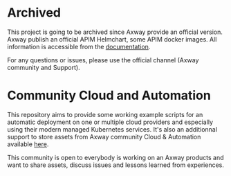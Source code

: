 # Archived

This project is going to be archived since Axway provide an official version. Axway publish an official APIM Helmchart, some APIM docker images. All information is accessible from the [documentation](https://docs.axway.com/bundle/axway-open-docs/page/docs/apim_howto_guides/container_helm_deployment/index.html). 

For any questions or issues, please use the official channel (Axway community and Support).


# Community Cloud and Automation

This repository aims to provide some working example scripts for an automatic deployment on one or multiple cloud providers and especially using their modern managed Kubernetes services. It's also an additionnal support to store assets from Axway community Cloud & Automation available [here](https://community.axway.com/s/group/0F92X000000CtYISA0/cloud-automation?t=1580717413613).

This community is open to everybody is working on an Axway products and want to share assets, discuss issues and lessons learned from experiences.

